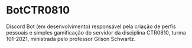 # BotCTR0810
Discord Bot (em desenvolvimento) responsável pela criação de perfis pessoais e simples gamificação do servidor da disciplina CTR0810, turma 101-2021, ministrada pelo professor Gilson Schwartz.
